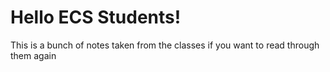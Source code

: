 # Hello ECS Students!
This is a bunch of notes taken from the classes if you want
to read through them again